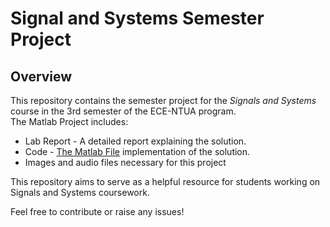 # Signal and Systems Semester Project
## Overview
This repository contains the semester project for the *Signals and Systems* course in the 3rd semester of the ECE-NTUA program. <br>
The Matlab Project includes:
- Lab Report - A detailed report explaining the solution.
- Code - [The Matlab File](Matlab-Project/program.m) implementation of the solution.
- Images and audio files necessary for this project

This repository aims to serve as a helpful resource for students working on Signals and Systems coursework.<br>

Feel free to contribute or raise any issues!
